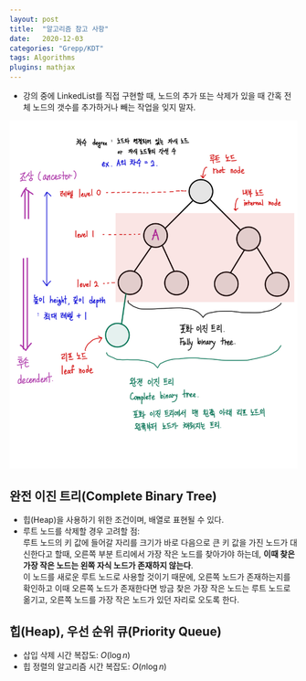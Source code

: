 ```yaml
---
layout: post
title:  "알고리즘 참고 사항"
date:   2020-12-03
categories: "Grepp/KDT"
tags: Algorithms
plugins: mathjax
---
```


- 강의 중에 LinkedList를 직접 구현할 때, 노드의 추가 또는 삭제가 있을 때 간혹 전체 노드의 갯수를 추가하거나 빼는 작업을 잊지 말자.

![트리의 용어](/assets/k-digital-training/tree.jpeg)


## 완전 이진 트리(Complete Binary Tree)

- 힙(Heap)을 사용하기 위한 조건이며, 배열로 표현될 수 있다.
- 루트 노드를 삭제할 경우 고려할 점:  
루트 노드의 키 값에 들어갈 자리를 크기가 바로 다음으로 큰 키 값을 가진 노드가 대신한다고 할때, 오른쪽 부분 트리에서 가장 작은 노드를 찾아가야 하는데, **이때 찾은 가장 작은 노드는 왼쪽 자식 노드가 존재하지 않는다**.  
이 노드를 새로운 루트 노드로 사용할 것이기 때문에, 오른쪽 노드가 존재하는지를 확인하고 이때 오른쪽 노드가 존재한다면 방금 찾은 가장 작은 노드는 루트 노드로 옮기고, 오른쪽 노드를 가장 작은 노드가 있던 자리로 오도록 한다.


## 힙(Heap), 우선 순위 큐(Priority Queue)

- 삽입 삭제 시간 복잡도: $O(\log n)$
- 힙 정렬의 알고리즘 시간 복잡도: $O(n \log n)$
